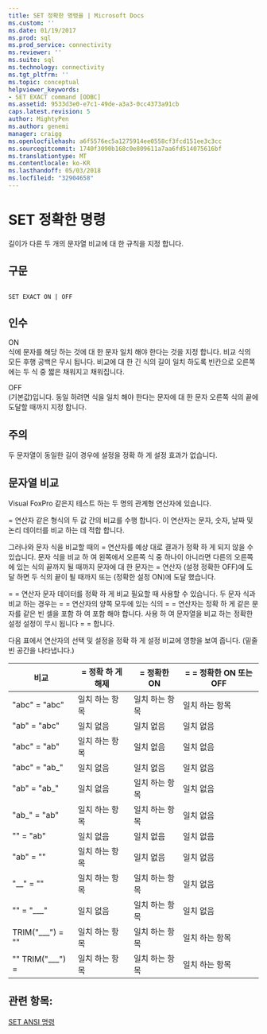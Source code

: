```yaml
---
title: SET 정확한 명령을 | Microsoft Docs
ms.custom: ''
ms.date: 01/19/2017
ms.prod: sql
ms.prod_service: connectivity
ms.reviewer: ''
ms.suite: sql
ms.technology: connectivity
ms.tgt_pltfrm: ''
ms.topic: conceptual
helpviewer_keywords:
- SET EXACT command [ODBC]
ms.assetid: 9533d3e0-e7c1-49de-a3a3-0cc4373a91cb
caps.latest.revision: 5
author: MightyPen
ms.author: genemi
manager: craigg
ms.openlocfilehash: a6f5576ec5a1275914ee0558cf3fcd151ee3c3cc
ms.sourcegitcommit: 1740f3090b168c0e809611a7aa6fd514075616bf
ms.translationtype: MT
ms.contentlocale: ko-KR
ms.lasthandoff: 05/03/2018
ms.locfileid: "32904658"
---
```

# <a name="set-exact-command"></a>SET 정확한 명령
길이가 다른 두 개의 문자열 비교에 대 한 규칙을 지정 합니다.  
  
## <a name="syntax"></a>구문  
  
```  
  
SET EXACT ON | OFF  
```  
  
## <a name="arguments"></a>인수  
 ON  
 식에 문자를 해당 하는 것에 대 한 문자 일치 해야 한다는 것을 지정 합니다. 비교 식의 모든 후행 공백은 무시 됩니다. 비교에 대 한 긴 식의 길이 일치 하도록 빈칸으로 오른쪽에는 두 식 중 짧은 채워지고 채워집니다.  
  
 OFF  
 (기본값)입니다. 동일 하려면 식을 일치 해야 한다는 문자에 대 한 문자 오른쪽 식의 끝에 도달할 때까지 지정 합니다.  
  
## <a name="remarks"></a>주의  
 두 문자열이 동일한 길이 경우에 설정을 정확 하 게 설정 효과가 없습니다.  
  
## <a name="string-comparisons"></a>문자열 비교  
 Visual FoxPro 같은지 테스트 하는 두 명의 관계형 연산자에 있습니다.  
  
 = 연산자 같은 형식의 두 값 간의 비교를 수행 합니다. 이 연산자는 문자, 숫자, 날짜 및 논리 데이터를 비교 하는 데 적합 합니다.  
  
 그러나와 문자 식을 비교할 때의 = 연산자를 예상 대로 결과가 정확 하 게 되지 않을 수 있습니다. 문자 식을 비교 하 여 왼쪽에서 오른쪽 식 중 하나이 아니라면 다른의 오른쪽에 있는 식의 끝까지 될 때까지 문자에 대 한 문자는 = 연산자 (설정 정확한 OFF)에 도달 하면 두 식의 끝이 될 때까지 또는 (정확한 설정 ON)에 도달 했습니다.  
  
 = = 연산자 문자 데이터를 정확 하 게 비교 필요할 때 사용할 수 있습니다. 두 문자 식과 비교 하는 경우는 = = 연산자의 양쪽 모두에 있는 식의 = = 연산자는 정확 하 게 같은 문자를 같은 빈 셀을 포함 하 여 포함 해야 합니다. 사용 하 여 문자열을 비교 하는 정확한 설정 설정이 무시 됩니다 = = 합니다.  
  
 다음 표에서 연산자의 선택 및 설정을 정확 하 게 설정 비교에 영향을 보여 줍니다. (밑줄 빈 공간을 나타냅니다.)  
  
|비교|= 정확 하 게 해제|= 정확한 ON|= = 정확한 ON 또는 OFF|  
|----------------|------------------|-----------------|--------------------------|  
|"abc" = "abc"|일치 하는 항목|일치 하는 항목|일치 하는 항목|  
|"ab" = "abc"|일치 없음|일치 없음|일치 없음|  
|"abc" = "ab"|일치 하는 항목|일치 없음|일치 없음|  
|"abc" = "ab_"|일치 없음|일치 없음|일치 없음|  
|"ab" = "ab_"|일치 없음|일치 하는 항목|일치 없음|  
|"ab_" = "ab"|일치 하는 항목|일치 하는 항목|일치 없음|  
|"" = "ab"|일치 없음|일치 없음|일치 없음|  
|"ab" = ""|일치 하는 항목|일치 없음|일치 없음|  
|"__" = ""|일치 하는 항목|일치 하는 항목|일치 없음|  
|"" = "___"|일치 없음|일치 하는 항목|일치 없음|  
|TRIM("___") = ""|일치 하는 항목|일치 하는 항목|일치 하는 항목|  
|"" TRIM("___") =|일치 하는 항목|일치 하는 항목|일치 하는 항목|  
  
## <a name="see-also"></a>관련 항목:  
 [SET ANSI 명령](../../odbc/microsoft/set-ansi-command.md)
